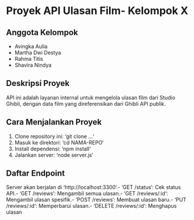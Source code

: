  # Proyek API Ulasan Film- Kelompok X
 ## Anggota Kelompok
 - Avingka Aulia
 - Martha Dwi Destya
 - Rahma Titis 
 - Shavira Nindya
 ## Deskripsi Proyek
 API ini adalah layanan internal untuk mengelola ulasan film dari Studio Ghibli,
 dengan data film yang direferensikan dari Ghibli API publik.
 ## Cara Menjalankan Proyek
 1. Clone repository ini: ‘git clone ...‘
 2. Masuk ke direktori: ‘cd NAMA-REPO‘
 3. Install dependensi: ‘npm install‘
 4. Jalankan server: ‘node server.js‘
 ## Daftar Endpoint
 Server akan berjalan di ‘http://localhost:3300‘.- ‘GET /status‘: Cek status API.- ‘GET /reviews‘: Mengambil semua ulasan.- ‘GET /reviews/:id‘: Mengambil ulasan spesifik.- ‘POST /reviews‘: Membuat ulasan baru.- ‘PUT /reviews/:id‘: Memperbarui ulasan.- ‘DELETE /reviews/:id‘: Menghapus ulasan

 
